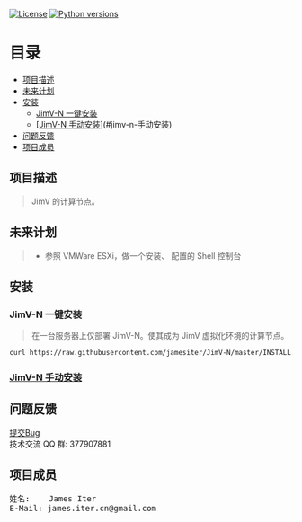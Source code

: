 [![License](https://img.shields.io/badge/License-GPL3-blue.svg)](http://www.gnu.org/licenses/gpl-3.0.html)
[![Python versions](https://img.shields.io/badge/Python-2.7.10-blue.svg)](https://www.python.org)

[TOC]: # "目录"

# 目录
- [项目描述](#项目描述)
- [未来计划](#未来计划)
- [安装](#安装)
    - [JimV-N 一键安装](#jimv-n-一键安装)
    - [[JimV-N 手动安装](docs/install.md)](#jimv-n-手动安装)
- [问题反馈](#问题反馈)
- [项目成员](#项目成员)


## 项目描述

> JimV 的计算节点。


## 未来计划

>* 参照 VMWare ESXi，做一个安装、 配置的 Shell 控制台


## 安装

### JimV-N 一键安装
> 在一台服务器上仅部署 JimV-N。使其成为 JimV 虚拟化环境的计算节点。

``` bash
curl https://raw.githubusercontent.com/jamesiter/JimV-N/master/INSTALL.sh | bash -
```

### [JimV-N 手动安装](docs/install.md)


## 问题反馈

[提交Bug](https://github.com/jamesiter/JimV-N/issues) <br> 技术交流 QQ 群:
377907881


## 项目成员

<pre>
姓名:    James Iter
E-Mail: james.iter.cn@gmail.com
</pre>

